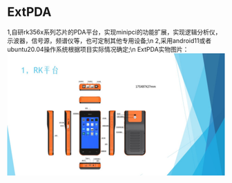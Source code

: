 # ExtPDA
1,自研rk356x系列芯片的PDA平台，实现minipci的功能扩展，实现逻辑分析仪，示波器，信号源，频谱仪等，也可定制其他专用设备;\n
2,采用android11或者ubuntu20.04操作系统根据项目实际情况确定;\n
ExtPDA实物图片：
![Image text](https://github.com/zhangminzhouli2012/ExtPDA/blob/main/%E5%B9%BB%E7%81%AF%E7%89%875.JPG)
